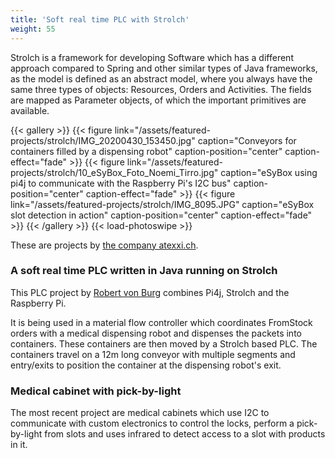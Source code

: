 ```yaml
---
title: 'Soft real time PLC with Strolch'
weight: 55
---
```


Strolch is a framework for developing Software which has a different approach compared to Spring and other similar types of 
Java frameworks, as the model is defined as an abstract model, where you always have the same three types of objects: 
Resources, Orders and Activities. The fields are mapped as Parameter objects, of which the important primitives are available.

{{< gallery >}}
{{< figure link="/assets/featured-projects/strolch/IMG_20200430_153450.jpg" caption="Conveyors for containers filled by a dispensing robot" caption-position="center" caption-effect="fade" >}}
{{< figure link="/assets/featured-projects/strolch/10_eSyBox_Foto_Noemi_Tirro.jpg" caption="eSyBox using pi4j to communicate with the Raspberry Pi's I2C bus" caption-position="center" caption-effect="fade" >}}
{{< figure link="/assets/featured-projects/strolch/IMG_8095.JPG" caption="eSyBox slot detection in action" caption-position="center" caption-effect="fade" >}}
{{< /gallery >}}
{{< load-photoswipe >}}

These are projects by [the company atexxi.ch](https://www.atexxi.ch/).

### A soft real time PLC written in Java running on Strolch

This PLC project by [Robert von Burg](https://twitter.com/eitchme) combines Pi4j, Strolch and the Raspberry Pi. 

It is being used in a material flow controller which coordinates FromStock orders with a medical dispensing robot and dispenses 
the packets into containers. These containers are then moved by a Strolch based PLC. The containers travel on a 12m long conveyor with 
multiple segments and entry/exits to position the container at the dispensing robot's exit.

### Medical cabinet with pick-by-light

The most recent project are medical cabinets which use I2C to communicate with custom electronics to control the locks, 
perform a pick-by-light from slots and uses infrared to detect access to a slot with products in it.

